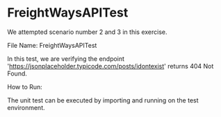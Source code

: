 # FreightWaysAPITest

We attempted scenario number 2 and 3 in this exercise.

File Name: FreightWaysAPITest

 In this test, we are verifying the endpoint 'https://jsonplaceholder.typicode.com/posts/idontexist' returns 404 Not Found.
 
 How to Run:
 
 The unit test can be executed by importing and running on the test environment.

